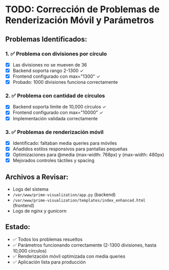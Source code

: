 # TODO: Corrección de Problemas de Renderización Móvil y Parámetros

## Problemas Identificados:

### 1. ✅ Problema con divisiones por círculo
- [x] Las divisiones no se mueven de 36
- [x] Backend soporta rango 2-1300 ✓
- [x] Frontend configurado con max="1300" ✓ 
- [x] Probado: 1000 divisiones funciona correctamente

### 2. ✅ Problema con cantidad de círculos
- [x] Backend soporta límite de 10,000 círculos ✓
- [x] Frontend configurado con max="10000" ✓
- [x] Implementación validada correctamente

### 3. ✅ Problemas de renderización móvil
- [x] Identificado: faltaban media queries para móviles
- [x] Añadidos estilos responsivos para pantallas pequeñas
- [x] Optimizaciones para @media (max-width: 768px) y (max-width: 480px)
- [x] Mejorados controles táctiles y spacing

## Archivos a Revisar:
- Logs del sistema
- `/var/www/prime-visualization/app.py` (backend)
- `/var/www/prime-visualization/templates/index_enhanced.html` (frontend)
- Logs de nginx y gunicorn

## Estado:
- ✅ Todos los problemas resueltos
- ✅ Parámetros funcionando correctamente (2-1300 divisiones, hasta 10,000 círculos) 
- ✅ Renderización móvil optimizada con media queries
- ✅ Aplicación lista para producción
